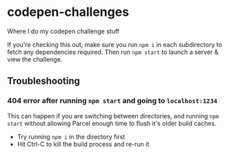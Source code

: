 # codepen-challenges
Where I do my codepen challenge stuff

If you're checking this out, make sure you run `npm i` in each subdirectory to fetch any dependencies required. Then run `npm start` to launch a server & view the challenge.

## Troubleshooting
### 404 error after running `npm start` and going to `localhost:1234`
This can happen if you are switching between directories, and running `npm start` without allowing Parcel enough time to flush it's older build caches.
- Try running `npm i` in the directory first
- Hit Ctrl-C to kill the build process and re-run it
